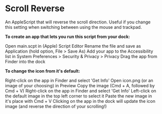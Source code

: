 # Scroll Reverse

An AppleScript that will reverse the scroll direction. Useful if you change this setting when switching between using the mouse and trackpad.

__To create an app that lets you run this script from your dock:__

Open main.scpt in (Apple) Script Editor
Rename the file and save as Application (hold option, File > Save As)
Add your app to the Accessibility list in System Preferences > Security & Privacy > Privacy
Drag the app from Finder into the dock

__To change the icon from it's default:__

Right-click on the app in Finder and select 'Get Info'
Open icon.png (or an image of your choosing) in Preview
Copy the image (Cmd + A, followed by Cmd + V)
Right-click on the app in Finder and select 'Get Info'
Left-click on the default image in the top left corner to select it
Paste the new image in it's place with Cmd + V
Clicking on the app in the dock will update the icon image (and reverse the direction of your scrolling!)
